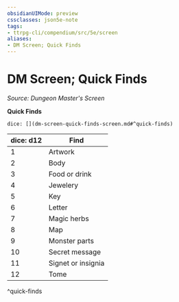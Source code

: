 ```yaml
---
obsidianUIMode: preview
cssclasses: json5e-note
tags:
- ttrpg-cli/compendium/src/5e/screen
aliases:
- DM Screen; Quick Finds
---
```

# DM Screen; Quick Finds
*Source: Dungeon Master's Screen* 

**Quick Finds**

`dice: [](dm-screen-quick-finds-screen.md#^quick-finds)`

| dice: d12 | Find |
|-----------|------|
| 1 | Artwork |
| 2 | Body |
| 3 | Food or drink |
| 4 | Jewelery |
| 5 | Key |
| 6 | Letter |
| 7 | Magic herbs |
| 8 | Map |
| 9 | Monster parts |
| 10 | Secret message |
| 11 | Signet or insignia |
| 12 | Tome |
^quick-finds